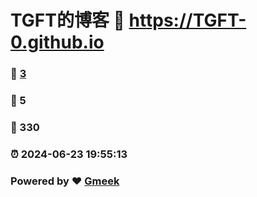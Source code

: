 # TGFT的博客 :link: https://TGFT-0.github.io 
### :page_facing_up: [3](https://TGFT-0.github.io/tag.html) 
### :speech_balloon: 5 
### :hibiscus: 330 
### :alarm_clock: 2024-06-23 19:55:13 
### Powered by :heart: [Gmeek](https://github.com/Meekdai/Gmeek)

